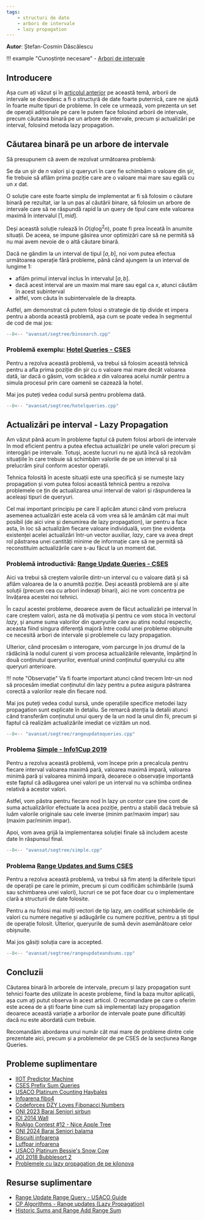```yaml
---
tags:
    - structuri de date
    - arbori de intervale
    - lazy propagation
---
```


**Autor**: Ștefan-Cosmin Dăscălescu

!!! example "Cunoștințe necesare"
    - [Arbori de intervale](https://edu.roalgo.ro/dificil/segment-trees/)

## Introducere

Așa cum ați văzut și în [articolul anterior](https://edu.roalgo.ro/dificil/segment-trees/)
pe această temă, arborii de intervale se dovedesc a fi o structură de date
foarte puternică, care ne ajută în foarte multe tipuri de probleme. În cele
ce urmează, vom prezenta un set de operații adiționale pe care le putem face
folosind arborii de intervale, precum căutarea binară pe un arbore de intervale,
precum și actualizări pe interval, folosind metoda lazy propagation.

## Căutarea binară pe un arbore de intervale

Să presupunem că avem de rezolvat următoarea problemă:

Se da un șir de $n$ valori și $q$ queryuri în care fie schimbăm o valoare din șir,
fie trebuie să aflăm prima poziție care are o valoare mai mare sau egală cu un $x$
dat.

O soluție care este foarte simplu de implementat ar fi să folosim o căutare binară
pe rezultat, iar la un pas al căutării binare, să folosim un arbore de intervale
care să ne răspundă rapid la un query de tipul care este valoarea maximă în intervalul
$[1, mid]$.

Deși această soluție rulează în $O(q \log^2 n)$, poate fi prea înceată în anumite
situații. De aceea, se impune găsirea unor optimizări care să ne permită să nu mai
avem nevoie de o altă căutare binară.

Dacă ne gândim la un interval de tipul $[a, b]$, noi vom putea efectua următoarea
operație fără probleme, până când ajungem la un interval de lungime $1$:

- aflăm primul interval inclus în intervalul $[a, b]$.
- dacă acest interval are un maxim mai mare sau egal ca $x$, atunci căutăm în
acest subinterval
- altfel, vom căuta în subintervalele de la dreapta.

Astfel, am demonstrat că putem folosi o strategie de tip divide et impera pentru
a aborda această problemă, așa cum se poate vedea în segmentul de cod de mai jos:

```cpp
--8<-- "avansat/segtree/binsearch.cpp"
```

### Problemă exemplu: [Hotel Queries - CSES](https://cses.fi/problemset/task/1143)

Pentru a rezolva această problemă, va trebui să folosim această tehnică pentru a
afla prima poziție din șir cu o valoare mai mare decât valoarea dată, iar dacă
o găsim, vom scădea $x$ din valoarea acelui număr pentru a simula procesul prin
care oamenii se cazează la hotel.

Mai jos puteți vedea codul sursă pentru problema dată.

```cpp
--8<-- "avansat/segtree/hotelqueries.cpp"
```

## Actualizări pe interval - Lazy Propagation

Am văzut până acum în probleme faptul că putem folosi arborii de intervale în mod
eficient pentru a putea efectua actualizări pe unele valori precum și interogări
pe intervale. Totuși, aceste lucruri nu ne ajută încă să rezolvăm situațiile în
care trebuie să schimbăm valorile de pe un interval și să prelucrăm șirul conform
acestor operații.

Tehnica folosită în aceste situații este una specifică și se numește lazy propagation
și vom putea folosi această tehnică pentru a rezolva problemele ce țin de actualizarea
unui interval de valori și răspunderea la aceleași tipuri de queryuri.

Cel mai important principiu pe care îl aplicăm atunci când vom prelucra asemenea
actualizări este acela că vom vrea să le amânăm cât mai mult posibil (de aici vine
și denumirea de lazy propagation), iar pentru a face asta, în loc să actualizăm fiecare
valoare individuală, vom ține evidența existenței acelei actualizări într-un vector
auxiliar, _lazy_, care va avea drept rol păstrarea unei cantități minime de informație
care să ne permită să reconstituim actualizările care s-au făcut la un moment dat.

### Problemă introductivă: [Range Update Queries - CSES](https://cses.fi/problemset/task/1651)

Aici va trebui să creștem valorile dintr-un interval cu o valoare dată și să aflăm
valoarea de la o anumită poziție. Deși această problemă are și alte soluții (precum
cea cu arbori indexați binari), aici ne vom concentra pe învățarea acestei noi tehnici.

În cazul acestei probleme, deoarece avem de făcut actualizări pe interval în care
creștem valori, asta ne dă motivația și pentru ce vom stoca în vectorul _lazy_, și
anume suma valorilor din queryurile care au atins nodul respectiv, aceasta fiind
singura diferență majoră între codul unei probleme obișnuite ce necesită arbori de
intervale și problemele cu lazy propagation.

Ulterior, când procesăm o interogare, vom parcurge în jos drumul de la rădăcină la
nodul curent și vom procesa actualizările relevante, împărțind în două conținutul
queryurilor, eventual unind conținutul queryului cu alte queryuri anterioare.

!!! note "Observație"
    Va fi foarte important atunci când trecem într-un nod să procesăm imediat
    conținutul din lazy pentru a putea asigura păstrarea corectă a valorilor
    reale din fiecare nod.

Mai jos puteți vedea codul sursă, unde operațiile specifice metodei lazy
propagation sunt explicate în detaliu. Se remarcă atenția la detalii atunci când
transferăm conținutul unui query de la un nod la unul din fii, precum și faptul
că realizăm actualizările imediat ce vizităm un nod.

```cpp
--8<-- "avansat/segtree/rangeupdatequeries.cpp"
```

### Problema [Simple - Info1Cup 2019](https://kilonova.ro/problems/3424)

Pentru a rezolva această problemă, vom începe prin a precalcula pentru fiecare interval
valoarea maximă pară, valoarea maximă impară, valoarea minimă pară și valoarea minimă
impară, deoarece o observație importantă este faptul că adăugarea unei valori pe
un interval nu va schimba ordinea relativă a acestor valori.

Astfel, vom păstra pentru fiecare nod în lazy un contor care ține cont de suma
actualizărilor efectuate la acea poziție, pentru a stabili dacă trebuie să luăm
valorile originale sau cele inverse (minim par/maxim impar) sau
(maxim par/minim impar).

Apoi, vom avea grijă la implementarea soluției finale să includem aceste date în
răspunsul final.

```cpp
--8<-- "avansat/segtree/simple.cpp"
```

### Problema [Range Updates and Sums CSES](https://cses.fi/problemset/task/1735)

Pentru a rezolva această problemă, va trebui să fim atenți la diferitele tipuri
de operații pe care le primim, precum și cum codificăm schimbările (sumă sau
schimbarea unei valori), lucruri ce se pot face doar cu o implementare clară a
structurii de date folosite.

Pentru a nu folosi mai mulți vectori de tip lazy, am codificat schimbările de
valori cu numere negative și adăugările cu numere pozitive, pentru a ști tipul de
operație folosit. Ulterior, queryurile de sumă devin asemănătoare celor obișnuite.

Mai jos găsiți soluția care ia accepted.

```cpp
--8<-- "avansat/segtree/rangeupdateandsums.cpp"
```

## Concluzii

Căutarea binară în arborele de intervale, precum și lazy propagation sunt tehnici
foarte des utilizate în aceste probleme, fiind la baza multor aplicații, așa cum
ați putut observa în acest articol. O recomandare pe care o oferim este aceea de
a ști foarte bine cum să implementați lazy propagation deoarece această variație
a arborilor de intervale poate pune dificultăți dacă nu este abordată cum trebuie.

Recomandăm abordarea unui număr cât mai mare de probleme dintre cele prezentate aici,
precum și a problemelor de pe CSES de la secțiunea Range Queries.

## Probleme suplimentare

- [IIOT Predictor Machine](https://kilonova.ro/problems/953)
- [CSES Prefix Sum Queries](https://cses.fi/problemset/task/2166)
- [USACO Platinum Counting Haybales](http://www.usaco.org/index.php?page=viewproblem2&cpid=578)
- [Infoarena fibo4](https://www.infoarena.ro/problema/fibo4)
- [Codeforces DZY Loves Fibonacci Numbers](https://codeforces.com/contest/446/problem/C)
- [ONI 2023 Baraj Seniori sirbun](https://kilonova.ro/problems/556)
- [IOI 2014 Wall](https://oj.uz/problem/view/IOI14_wall)
- [RoAlgo Contest #12 - Nice Apple Tree](https://kilonova.ro/problems/3389)
- [ONI 2024 Baraj Seniori balama](https://kilonova.ro/problems/2666)
- [Biscuiti infoarena](https://infoarena.ro/problema/biscuiti)
- [Luffpar infoarena](https://www.infoarena.ro/problema/luffpar)
- [USACO Platinum Bessie's Snow Cow](http://www.usaco.org/index.php?page=viewproblem2&cpid=973)
- [JOI 2018 Bubblesort 2](https://oj.uz/problem/view/JOI18_bubblesort2)
- [Problemele cu lazy propagation de pe kilonova](https://kilonova.ro/tags/286)

## Resurse suplimentare

- [Range Update Range Query - USACO Guide](https://usaco.guide/plat/RURQ)
- [CP Algorithms - Range updates (Lazy Propagation)](https://cp-algorithms.com/data_structures/segment_tree.html#range-updates-lazy-propagation)
- [Historic Sums and Range Add Range Sum](https://codeforces.com/blog/entry/99895)